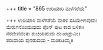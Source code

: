+++
title = "865 ಉರಿಯಾರಿ ಮಳೆಗರೆಯೆ"

+++
ಉರಿಯಾರಿ ಮಳೆಗರೆಯೆ ಮರಳಿ ಸಸಿಯೇಳುವುದು।  
ಮೆರುಗನೊಂದುವುದು ಪೊನ್ ಪುಟ ಕಾದ ಬಳಿಕ॥  
ನರಜೀವವಂತು ಶುಚಿಯಹುದು ದುಃಖಾಶ್ರುವಿಂ।  
ತರುವಾಯ ಪುನರುದಯ - ಮಂಕುತಿಮ್ಮ॥  
